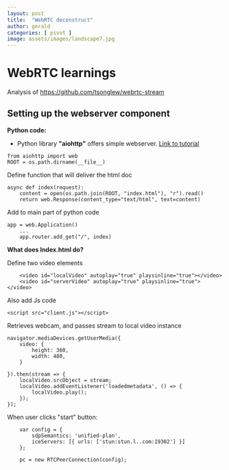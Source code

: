 ```yaml
---
layout: post
title:  "WebRTC deconstruct"
author: gerald
categories: [ pivot ]
image: assets/images/landscape7.jpg
---
```


# WebRTC learnings

Analysis of https://github.com/tsonglew/webrtc-stream

## Setting up the webserver component

**Python code:**

- Python library **"aiohttp"** offers simple webserver. [Link to tutorial](https://docs.aiohttp.org/en/stable/web_quickstart.html#:~:text=In%20order%20to%20implement%20a%20web%20server%2C%20first,import%20web%20async%20def%20hello%28request%29%3A%20return%20web.Response%28text%3D%22Hello%2C%20world%22%29)

```
from aiohttp import web
ROOT = os.path.dirname(__file__)
```

Define function that will deliver the html doc

```
async def index(request): 
    content = open(os.path.join(ROOT, "index.html"), "r").read() 
    return web.Response(content_type="text/html", text=content)
```

Add to main part of python code

```
app = web.Application()
    ...
    app.router.add_get("/", index)
```

**What does Index.html do?**

Define two video elements

```
    <video id="localVideo" autoplay="true" playsinline="true"></video>
    <video id="serverVideo" autoplay="true" playsinline="true"></video>
```
Also add Js code
```
<script src="client.js"></script>
```

Retrieves webcam, and passes stream to local video instance

```
navigator.mediaDevices.getUserMedia({
	video: {
		height: 360,
		width: 480,
	}

}).then(stream => {
	localVideo.srcObject = stream;
	localVideo.addEventListener('loadedmetadata', () => {
		localVideo.play();
	});
});
```

When user clicks "start" button:
```
	var config = {
		sdpSemantics: 'unified-plan',
		iceServers: [{ urls: ['stun:stun.l..com:19302'] }]
	};

	pc = new RTCPeerConnection(config);
```